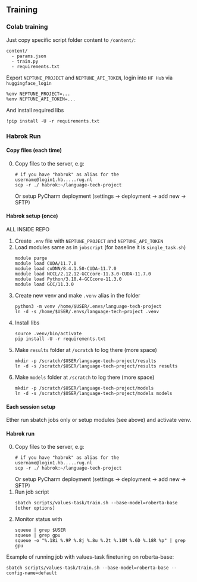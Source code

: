 ## Training

### Colab training 

Just copy specific script folder content to `/content/`: 
```shell
content/
  - params.json
  - train.py
  - requirements.txt
```

Export `NEPTUNE_PROJECT` and `NEPTUNE_API_TOKEN`, login into `HF Hub` via `huggingface_login`
```shell
%env NEPTUNE_PROJECT=...
%env NEPTUNE_API_TOKEN=...
```

And install required libs
```shell
!pip install -U -r requirements.txt
```


### Habrok Run


#### Copy files (each time)

0. Copy files to the server, e.g:
   ```shell
   # if you have "habrok" as alias for the username@login1.hb.....rug.nl
   scp -r ./ habrok:~/language-tech-project  
   ```
   Or setup PyCharm deployment (settings -> deployment -> add new -> SFTP)

#### Habrok setup (once)

ALL INSIDE REPO 

1. Create `.env` file with `NEPTUNE_PROJECT` and `NEPTUNE_API_TOKEN`
2. Load modules same as in `jobscript` (for baseline it is `single_task.sh`)
   ```shell
   module purge
   module load CUDA/11.7.0
   module load cuDNN/8.4.1.50-CUDA-11.7.0
   module load NCCL/2.12.12-GCCcore-11.3.0-CUDA-11.7.0
   module load Python/3.10.4-GCCcore-11.3.0
   module load GCC/11.3.0
   ```
3. Create new venv and make `.venv` alias in the folder
    ```shell
    python3 -m venv /home/$USER/.envs/language-tech-project
    ln -d -s /home/$USER/.envs/language-tech-project .venv
    ```
4. Install libs 
    ```shell
    source .venv/bin/activate
    pip install -U -r requirements.txt
    ```
5. Make `results` folder at `/scratch` to log there (more space)
    ```shell
    mkdir -p /scratch/$USER/language-tech-project/results
    ln -d -s /scratch/$USER/language-tech-project/results results
6. Make `models` folder at `/scratch` to log there (more space)
    ```shell
    mkdir -p /scratch/$USER/language-tech-project/models
    ln -d -s /scratch/$USER/language-tech-project/models models
    ```
   
#### Each session setup 

Ether run sbatch jobs only or setup modules (see above) and activate venv. 
   
#### Habrok run

0. Copy files to the server, e.g:
   ```shell
   # if you have "habrok" as alias for the username@login1.hb.....rug.nl
   scp -r ./ habrok:~/language-tech-project  
   ```
   Or setup PyCharm deployment (settings -> deployment -> add new -> SFTP)
1. Run job script 
    ```shell
    sbatch scripts/values-task/train.sh --base-model=roberta-base [other options]
    ```
2. Monitor status with 
    ```shell
    squeue | grep $USER
    squeue | grep gpu
    squeue -o "%.18i %.9P %.8j %.8u %.2t %.10M %.6D %.18R %p" | grep gpu
    ```


Example of running job with values-task finetuning on roberta-base:
```shell
sbatch scripts/values-task/train.sh --base-model=roberta-base --config-name=default
```

